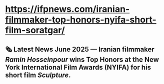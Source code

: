 # https://ifpnews.com/iranian-filmmaker-top-honors-nyifa-short-film-soratgar/
## 🗞️ Latest News  **June 2025** — Iranian filmmaker *Ramin Hosseinpour* wins **Top Honors** at the **New York International Film Awards (NYIFA)** for his short film *Sculpture*.
